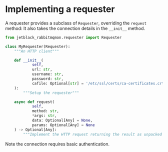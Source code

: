 # Implementing a requester

A requester provides a subclass of `Requester`, overriding the `request`
method: It also takes the connection details in the `__init__` method.

```python
from jetblack_rabbitmqmon.requester import Requester

class MyRequester(Requester):
    """An HTTP client"""

    def __init__(
            self,
            url: str,
            username: str,
            password: str,
            cafile: Optional[str] = '/etc/ssl/certs/ca-certificates.crt'
    ):
        """Setup the requester"""

    async def request(
            self,
            method: str,
            *args: str,
            data: Optional[Any] = None,
            params: Optional[Any] = None
    ) -> Optional[Any]:
        """Implement the HTTP request returning the result as unpacked JSON"""
```

Note the connection requires basic authentication.
